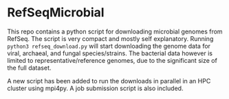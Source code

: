 # RefSeqMicrobial

This repo contains a python script for downloading microbial genomes from RefSeq. The script is very compact and mostly self explanatory. Running ``python3 refseq_download.py`` will start downloading the genome data for viral, archaeal, and fungal species/strains. The bacterial data however is limited to representative/reference genomes, due to the significant size of the full dataset. 

A new script has been added to run the downloads in parallel in an HPC cluster using mpi4py. A job submission script is also included. 
